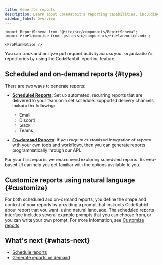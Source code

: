 ```yaml
---
title: Generate reports
description: Learn about CodeRabbit's reporting capabilities, including scheduled and on-demand reports, and how to customize them
sidebar_label: Overview
---
```


```mdx-code-block
import ReportSchema from "@site/src/components/ReportSchema";
import ProPlanNotice from '@site/src/components/ProPlanNotice.mdx';

<ProPlanNotice />
```

You can track and analyze pull request activity across your organization's repositories by using the CodeRabbit reporting feature.

## Scheduled and on-demand reports {#types}

There are two ways to generate reports:

- **[Scheduled Reports](/guides/scheduled-reports)**: Set up automated, recurring reports that are delivered to your team on a set schedule. Supported delivery channels include the following:

  - Email
  - Discord
  - Slack
  - Teams

- **[On-demand Reports](/guides/ondemand-reports)**: If you require customized integration of reports with your own tools and workflows, then you can generate reports programmatically through our API.

For your first reports, we recommend exploring scheduled reports. Its web-based UI can help you get familiar with the options available to you.

## Customize reports using natural language {#customize}

For both scheduled and on-demand reports, you define the shape and content of your reports by providing a prompt that instructs CodeRabbit about report that you want, using natural language. The scheduled reports interface includes several example prompts that you can choose from, or you can write your own prompt. For more information, see [Customize reports](/guides/custom-reports).

## What's next {#whats-next}

- [Schedule reports](/guides/scheduled-reports)
- [Generate reports on demand](/guides/ondemand-reports)

